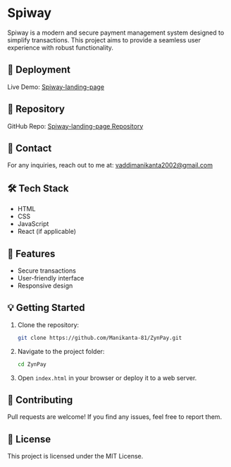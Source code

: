 # Spiway

Spiway is a modern and secure payment management system designed to simplify transactions. This project aims to provide a seamless user experience with robust functionality.

## 🚀 Deployment

Live Demo: [Spiway-landing-page]()

## 📂 Repository

GitHub Repo: [Spiway-landing-page Repository](https://manikanta-81.github.io/Spiway-landing-page-/)

## 📧 Contact

For any inquiries, reach out to me at: [vaddimanikanta2002@gmail.com](mailto:vaddimanikanta2002@gmail.com)

## 🛠 Tech Stack
- HTML
- CSS
- JavaScript
- React (if applicable)

## 📜 Features
- Secure transactions
- User-friendly interface
- Responsive design

## 💡 Getting Started

1. Clone the repository:
   ```bash
   git clone https://github.com/Manikanta-81/ZynPay.git
   ```
2. Navigate to the project folder:
   ```bash
   cd ZynPay
   ```
3. Open `index.html` in your browser or deploy it to a web server.

## 🎯 Contributing
Pull requests are welcome! If you find any issues, feel free to report them.

## 📜 License
This project is licensed under the MIT License.
